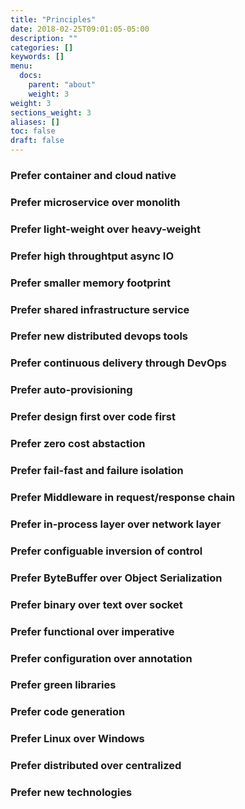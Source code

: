 ```yaml
---
title: "Principles"
date: 2018-02-25T09:01:05-05:00
description: ""
categories: []
keywords: []
menu:
  docs:
    parent: "about"
    weight: 3
weight: 3
sections_weight: 3
aliases: []
toc: false
draft: false
---
```



### Prefer container and cloud native

### Prefer microservice over monolith

### Prefer light-weight over heavy-weight

### Prefer high throughtput async IO

### Prefer smaller memory footprint

### Prefer shared infrastructure service

### Prefer new distributed devops tools

### Prefer continuous delivery through DevOps

### Prefer auto-provisioning

### Prefer design first over code first

### Prefer zero cost abstaction

### Prefer fail-fast and failure isolation

### Prefer Middleware in request/response chain

### Prefer in-process layer over network layer

### Prefer configuable inversion of control

### Prefer ByteBuffer over Object Serialization

### Prefer binary over text over socket

### Prefer functional over imperative

### Prefer configuration over annotation

### Prefer green libraries

### Prefer code generation

### Prefer Linux over Windows

### Prefer distributed over centralized

### Prefer new technologies

### 